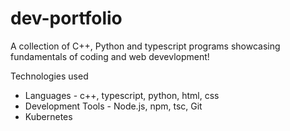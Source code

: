 # dev-portfolio
A collection of C++, Python and typescript programs showcasing fundamentals of coding and web devevlopment!

Technologies used 
- Languages - c++, typescript, python, html, css
- Development Tools - Node.js, npm, tsc, Git
- Kubernetes
